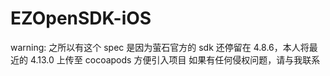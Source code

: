 EZOpenSDK-iOS
====

warning: 之所以有这个 spec 是因为萤石官方的 sdk 还停留在 4.8.6，本人将最近的 4.13.0 上传至 cocoapods 方便引入项目
如果有任何侵权问题，请与我联系
